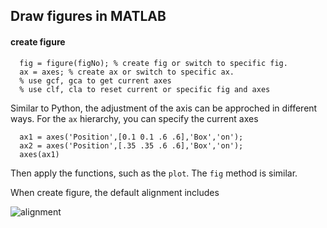 ## Draw figures in MATLAB

#### create figure
```
  fig = figure(figNo); % create fig or switch to specific fig.
  ax = axes; % create ax or switch to specific ax.
  % use gcf, gca to get current axes
  % use clf, cla to reset current or specific fig and axes
```

Similar to Python, the adjustment of the axis can be approched in different ways. For the `ax` hierarchy, you can specify the current axes
```
  ax1 = axes('Position',[0.1 0.1 .6 .6],'Box','on');
  ax2 = axes('Position',[.35 .35 .6 .6],'Box','on');
  axes(ax1)
```
Then apply the functions, such as the `plot`. The `fig` method is similar.

When create figure, the default alignment includes

![alignment](https://ww2.mathworks.cn/help/matlab/creating_plots/axes_position_boundaries_2d.png)
